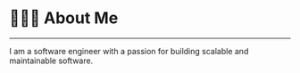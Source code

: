 # 🙋🏻‍♂️ About Me

---

I am a software engineer with a passion for building scalable and maintainable software.
